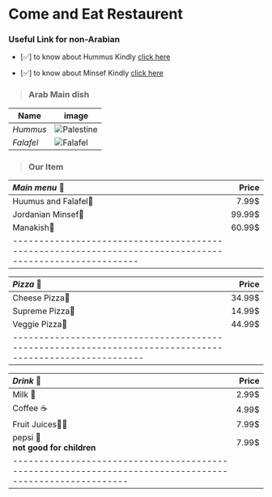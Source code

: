 #           Come and Eat Restaurent 

### Useful Link for non-Arabian 

- [✅] to know about Hummus Kindly [click here](https://en.wikipedia.org/wiki/Hummus)



- [✅] to know about Minsef Kindly [click here](https://en.wikipedia.org/wiki/Mansaf#:~:text=Mansaf%20(Arabic%3A%20%D9%85%D9%86%D8%B3%D9%81)%20is,nuts%20alongside%20jameed%2Ddrenched%20lamb.)



> ### Arab Main dish 

| Name  | image |
| ------------- | ------------- |
| *Hummus*   | ![Palestine](https://cdn.xxl.thumbs.canstockphoto.com/traditional-humus-dish-with-olive-oil-paprika-and-parsley-stock-photography_csp3849120.jpg)  |
|  *Falafel*  | ![Falafel](https://cdn.w600.comps.canstockphoto.com/falafel-stock-photograph_csp7917989.jpg)   | 





> ### Our Item  


| *Main menu* 🍗 | Price | 
|:------|-----:|
|      Huumus and Falafel🍱   |  7.99$  | 
| Jordanian Minsef🍝   |  99.99$  |  
|      Manakish🌿  |  60.99$  |  
|  --------------------------------------------------------------------------------------------------------    | |    




| *Pizza* 🍕 | Price | 
|:------|-----:|
|      Cheese Pizza🧀   |  34.99$  | 
| Supreme Pizza🥓   |  14.99$  |  
|      Veggie Pizza🌿  |  44.99$  |  
|  ---------------------------------------------------------------------------------------------------------   | |    

| *Drink* 🍷 | Price | 
|:------|-----:|
|      Milk 🥛   |  2.99$  | 
|      Coffee ☕   |  4.99$  |  
|      Fruit Juices🥤🧊  |  7.99$  |
|      pepsi 🍾<br> **not good for children** |  7.99$  |  
|  --------------------------------------------------------------------------------------------------------    | |  





